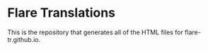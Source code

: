 # Flare Translations

This is the repository that generates all of the HTML files for flare-tr.github.io.
